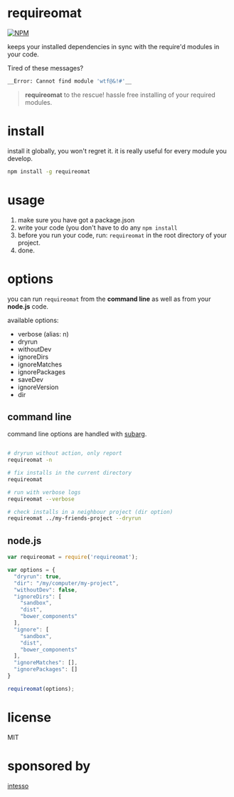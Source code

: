 # requireomat

[![NPM](https://nodei.co/npm/requireomat.png)](https://nodei.co/npm/requireomat/)

keeps your installed dependencies in sync with the require'd modules in your code.

Tired of these messages?


```bash
__Error: Cannot find module 'wtf@&!#'__
```


> __requireomat__ to the rescue!
> hassle free installing of your required modules.



# install
install it globally, you won't regret it. it is really useful for every module you develop.

```bash
npm install -g requireomat
```

# usage

 1. make sure you have got a package.json
 2. write your code (you don't have to do any `npm install`
 3. before you run your code, run: `requireomat` in the root directory of your project.
 4. done.

# options

you can run `requireomat` from the __command line__ as well as from your __node.js__ code.

available options:

 - verbose (alias: n)
 - dryrun
 - withoutDev
 - ignoreDirs
 - ignoreMatches
 - ignorePackages
 - saveDev
 - ignoreVersion
 - dir


## command line
command line options are handled with [subarg](https://npmjs.org/subarg).

```bash

# dryrun without action, only report
requireomat -n

# fix installs in the current directory
requireomat

# run with verbose logs
requireomat --verbose

# check installs in a neighbour project (dir option)
requireomat ../my-friends-project --dryrun
```

## node.js

```javascript
var requireomat = require('requireomat');

var options = {
  "dryrun": true,
  "dir": "/my/computer/my-project",
  "withoutDev": false,
  "ignoreDirs": [
    "sandbox",
    "dist",
    "bower_components"
  ],
  "ignore": [
    "sandbox",
    "dist",
    "bower_components"
  ],
  "ignoreMatches": [],
  "ignorePackages": []
}

requireomat(options);

```

# license

MIT

# sponsored by

[intesso](http://intesso.com)



